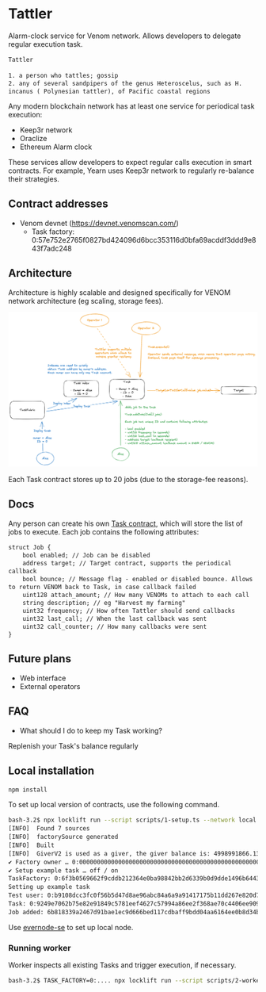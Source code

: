 # Tattler

Alarm-clock service for Venom network. Allows developers to delegate regular execution task.

```
Tattler

1. a person who tattles; gossip
2. any of several sandpipers of the genus Heteroscelus, such as H. incanus ( Polynesian tattler), of Pacific coastal regions
```

Any modern blockchain network has at least one service for periodical task execution:

- Keep3r network
- Oraclize
- Ethereum Alarm clock

These services allow developers to expect regular calls execution in smart contracts. For example, Yearn uses Keep3r network to regularly re-balance their strategies.

## Contract addresses

- Venom devnet (https://devnet.venomscan.com/)
  - Task factory: 0:57e752e2765f0827bd424096d6bcc353116d0bfa69acddf3ddd9e843f7adc248

## Architecture

Architecture is highly scalable and designed specifically for VENOM network architecture (eg scaling, storage fees).

![architecture](./assets/img/architecture.png)

Each Task contract stores up to 20 jobs (due to the storage-fee reasons).

## Docs

Any person can create his own [Task contract](./contracts/Task.tsol), which will store the list of jobs to execute.
Each job contains the following attributes:

```solidity
struct Job {
    bool enabled; // Job can be disabled
    address target; // Target contract, supports the periodical callback
    bool bounce; // Message flag - enabled or disabled bounce. Allows to return VENOM back to Task, in case callback failed
    uint128 attach_amount; // How many VENOMs to attach to each call
    string description; // eg "Harvest my farming"
    uint32 frequency; // How often Tattler should send callbacks
    uint32 last_call; // When the last callback was sent
    uint32 call_counter; // How many callbacks were sent
}
```

## Future plans

- Web interface
- External operators

## FAQ

- What should I do to keep my Task working?

Replenish your Task's balance regularly

## Local installation

```
npm install
```

To set up local version of contracts, use the following command.

```bash
bash-3.2$ npx locklift run --script scripts/1-setup.ts --network local
[INFO]  Found 7 sources
[INFO]  factorySource generated
[INFO]  Built
[INFO]  GiverV2 is used as a giver, the giver balance is: 4998991866.133638648 ever
✔ Factory owner … 0:0000000000000000000000000000000000000000000000000000000000000000
✔ Setup example task … off / on
TaskFactory: 0:6f3b0569662f9cddb212364e0ba98842bb2d6339b0d9dde1496b6443baadb756
Setting up example task
Test user: 0:b9108dcc3fc0f56b5d47d8ae96abc84a6a9a91417175b11dd267e820d7a488e4
Task: 0:9249e7062b75e82e91849c5781eef4627c57994a86ee2f368ae70c4406ee9091
Job added: 6b818339a2467d91bae1ec9d666bed117cdbaff9bdd04aa6164ee0b8d34bebb1
```

Use [evernode-se](https://github.com/tonlabs/evernode-se) to set up local node.

### Running worker

Worker inspects all existing Tasks and trigger execution, if necessary.

```bash
bash-3.2$ TASK_FACTORY=0:.... npx locklift run --script scripts/2-worker.ts --network venom_devnet
```
